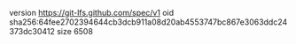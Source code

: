 version https://git-lfs.github.com/spec/v1
oid sha256:64fee2702394644cb3dcb911a08d20ab4553747bc867e3063ddc24373dc30412
size 6508
